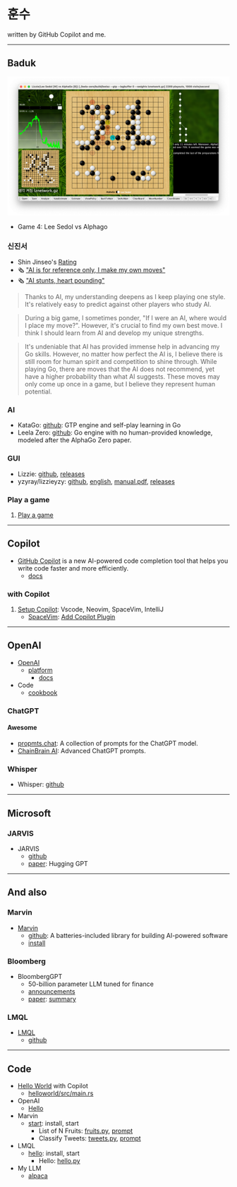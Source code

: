 # 훈수

written by GitHub Copilot and me.

---

## Baduk

![77](/images/77.png)

- Game 4: Lee Sedol vs Alphago

### 신진서

- Shin Jinseo's [Rating](https://www.goratings.org/en/players/1313.html)
- 🗞️ ["AI is for reference only, I make my own moves"](https://www.hankyung.com/life/article/2022030167811)
- 🗞️ ["AI stunts, heart pounding"](https://www.mk.co.kr/news/society/9775037)

> Thanks to AI, my understanding deepens as I keep playing one style. It's relatively easy to predict against other players who study AI.

> During a big game, I sometimes ponder, "If I were an AI, where would I place my move?". However, it's crucial to find my own best move. I think I should learn from AI and develop my unique strengths.

> It's undeniable that AI has provided immense help in advancing my Go skills. However, no matter how perfect the AI is, I believe there is still room for human spirit and competition to shine through. While playing Go, there are moves that the AI does not recommend, yet have a higher probability than what AI suggests. These moves may only come up once in a game, but I believe they represent human potential.

### AI

- KataGo: [github](https://github.com/lightvector/KataGo): GTP engine and self-play learning in Go
- Leela Zero: [github](https://github.com/leela-zero/leela-zero): Go engine with no human-provided knowledge, modeled after the AlphaGo Zero paper.

### GUI

- Lizzie: [github](https://github.com/featurecat/lizzie), [releases](https://github.com/featurecat/lizzie/releases)
- yzyray/lizzieyzy: [github](https://github.com/yzyray/lizzieyzy), [english](https://github.com/yzyray/lizzieyzy/blob/main/README_EN.md), [manual.pdf](https://github.com/yzyray/lizzieyzy/blob/main/readme_en.pdf), [releases](https://github.com/yzyray/lizzieyzy/releases)

### Play a game

1. [Play a game](docs/baduk.md)

---

## Copilot

- [GitHub Copilot](https://copilot.github.com/) is a new AI-powered code completion tool that helps you write code faster and more efficiently.
  - [docs](https://docs.github.com/en/copilot)

### with Copilot

1. [Setup Copilot](docs/setup.md): Vscode, Neovim, SpaceVim, IntelliJ
   - [SpaceVim](docs/setup.md#spacevim): [Add Copilot Plugin](docs/setup.md#add-copilot-plugin)

---

## OpenAI

- [OpenAI](https://openai.com/)
  - [platform](https://platform.openai.com)
    - [docs](https://platform.openai.com/docs)
- Code
  - [cookbook](https://github.com/openai/openai-cookbook)

### ChatGPT

#### Awesome

- [propmts.chat](https://prompts.chat): A collection of prompts for the ChatGPT model.
- [ChainBrain AI](https://www.chainbrainai.com/): Advanced ChatGPT prompts.

### Whisper

- Whisper: [github](https://github.com/openai/whisper)

---

## Microsoft

### JARVIS

- JARVIS
  - [github](https://github.com/microsoft/JARVIS)
  - [paper](https://arxiv.org/abs/2303.17580): Hugging GPT

---

## And also

### Marvin

- [Marvin](https://www.askmarvin.ai/)
  - [github](https://github.com/PrefectHQ/marvin): A batteries-included library for building AI-powered software
  - [install](https://www.askmarvin.ai/getting_started/installation/)

### Bloomberg

- BloombergGPT
  - 50-billion parameter LLM tuned for finance
  - [announcements](https://www.bloomberg.com/company/press/bloomberggpt-50-billion-parameter-llm-tuned-finance/)
  - [paper](https://arxiv.org/abs/2303.17564): [summary](papers/bloomberg/bloomberggpt.md)

### LMQL

- [LMQL](https://lmql.ai/)
  - [github](https://github.com/eth-sri/lmql)

---

## Code

- [Hello World](src/rust/helloworld/README.md) with Copilot
  - [helloworld/src/main.rs](src/rust/helloworld/src/main.rs)
- OpenAI
  - [Hello](src/openai/go/hello/README.md)
- Marvin
  - [start](src/marvin/start/README.md): install, start
    - List of N Fruits: [fruits.py](src/marvin/start/fruits.py), [prompt](src/marvin/start/prompt/fruits.md)
    - Classify Tweets: [tweets.py](src/marvin/start/tweets.py), [prompt](src/marvin/start/prompt/tweets.md)
- LMQL
  - [hello](src/lmql/start/README.md): install, start
    - Hello: [hello.py](src/lmql/start/hello.py)
- My LLM
  - [alpaca](src/myllm/alpaca/README.md)

